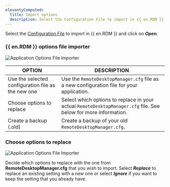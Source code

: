 ```yaml
---
eleventyComputed:
  title: Import options
  description: Select the Configuration File to import in {{ en.RDM }} and click on Open.
---
```

Select the [Configuration File](/rdm/windows/installation/client/configuration-file-location/) to import in {{ en.RDM }} and click on ***Open***.

### {{ en.RDM }} options file importer
![Application Options File Importer](https://cdnweb.devolutions.net/docs/en/rdm/windows/clip10186.png)

| OPTION                                             | DESCRIPTION                                             |
|----------------------------------------------------|---------------------------------------------------------|
| Use the selected configuration file as the new one | Use the `RemoteDesktopManager.cfg` file as a new configuration file for your application. |
| Choose options to replace                          | Select which options to replace in your actual `RemoteDesktopManager.cfg` file. See below for more information. |
| Create a backup (.old)                             | Create a backup of your old `RemoteDesktopManager.cfg`. |

### Choose options to replace
![Application Options File Importer](https://cdnweb.devolutions.net/docs/en/rdm/windows/clip10187.png)

Decide which options to replace with the one from **RemoteDesktopManager.cfg** that you wish to import. Select ***Replace*** to replace an existing setting with a new one or select ***Ignore*** if you want to keep the setting that you already have.
